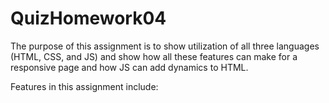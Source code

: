 # QuizHomework04

The purpose of this assignment is to show utilization of all three languages (HTML, CSS, and JS) and show how all these features can make for a responsive page and how JS can add dynamics to HTML.

Features in this assignment include:
